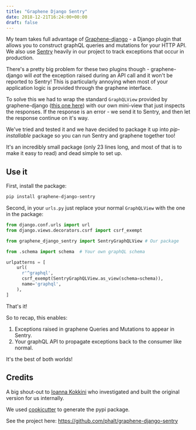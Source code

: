 ```yaml
---
title: "Graphene Django Sentry"
date: 2018-12-21T16:24:00+00:00
draft: false
---
```


My team takes full advantage of [Graphene-django](https://github.com/graphql-python/graphene-django) - a Django plugin that allows you to construct graphQL queries and mutations for your HTTP API. We also use [Sentry](https://sentry.io/welcome/) heavily in our project to track exceptions that occur in production.

There's a pretty big problem for these two plugins though - graphene-django will _eat_ the exception raised during an API call and it won't be reported to Sentry! This is particularly annoying when most of your application logic is provided through the graphene interface.

To solve this we had to wrap the standard `GraphQLView` provided by graphene-django ([this one here](https://github.com/graphql-python/graphene-django/blob/f76f38ef30b88d921df243b09c4970528b1a4007/graphene_django/views.py#L53)) with our own mini-view that just inspects the responses. If the response is an error - we send it to Sentry, and then let the response continue on it's way.

We've tried and tested it and we have decided to package it up into _pip-installable_ package so you can run Sentry and graphene together too!

It's an incredibly small package (only 23 lines long, and most of that is to make it easy to read) and dead simple to set up.

## Use it

First, install the package:

```bash
pip install graphene-django-sentry
```

Second, in your `urls.py` just replace your normal `GraphQLView` with the one in the package:

```python
from django.conf.urls import url
from django.views.decorators.csrf import csrf_exempt

from graphene_django_sentry import SentryGraphQLView # Our package

from .schema import schema  # Your own graphQL schema

urlpatterns = [
    url(
      r'^graphql',
      csrf_exempt(SentryGraphQLView.as_view(schema=schema)),
      name='graphql',
    ),
]
```

That's it!

So to recap, this enables:

1) Exceptions raised in graphene Queries and Mutations to appear in Sentry.
2) Your graphQL API to propagate exceptions back to the consumer like normal.

It's the best of both worlds!

## Credits

A big shout-out to [Ioanna Kokkini](https://github.com/ioannakok) who investigated and built the original version for us internally.

We used [cookicutter](https://github.com/audreyr/cookiecutter) to generate the pypi package.

See the project here: https://github.com/phalt/graphene-django-sentry
